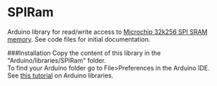 SPIRam
========

Arduino library for read/write access to [Microchip 32k256 SPI SRAM memory](http://ww1.microchip.com/downloads/en/DeviceDoc/22100F.pdf).
See code files for initial documentation.

###Installation
Copy the content of this library in the "Arduino/libraries/SPIRam" folder.
<br />
To find your Arduino folder go to File>Preferences in the Arduino IDE.
<br/>
See [this tutorial](http://learn.adafruit.com/arduino-tips-tricks-and-techniques/arduino-libraries) on Arduino libraries.

